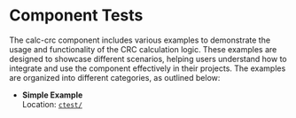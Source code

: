 # Component Tests

The calc-crc component includes various examples to demonstrate the usage and functionality of the CRC calculation logic. These examples are designed to showcase different scenarios, helping users understand how to integrate and use the component effectively in their projects. The examples are organized into different categories, as outlined below:

- **Simple Example**  
  Location: [`ctest/`](./simple/)
